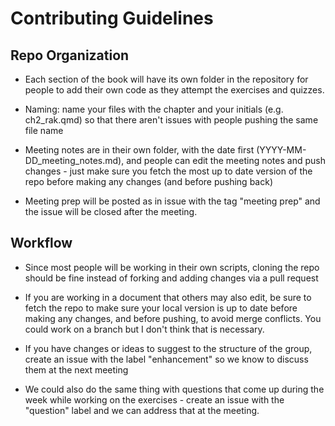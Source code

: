 # Contributing Guidelines

## Repo Organization 

- Each section of the book will have its own folder in the repository for people to 
add their own code as they attempt the exercises and quizzes. 

- Naming: name your files with the chapter and your initials (e.g. ch2_rak.qmd) 
so that there aren't issues with people pushing the same file name

- Meeting notes are in their own folder, with the date first (YYYY-MM-DD_meeting_notes.md), and people can edit the meeting notes and push changes - just make sure you fetch the most up to date version of the repo before making any changes (and before pushing back)

- Meeting prep will be posted as in issue with the tag "meeting prep" and the issue will be closed after the meeting. 

## Workflow 

- Since most people will be working in their own scripts, cloning the repo should be fine instead of forking and adding changes via a pull request 

- If you are working in a document that others may also edit, be sure to fetch the repo to make sure your local version is up to date before making any changes, and before pushing, to avoid merge conflicts. You could work on a branch but I don't think that is necessary. 

- If you have changes or ideas to suggest to the structure of the group, create an issue with the label "enhancement" so we know to discuss them at the next meeting 

- We could also do the same thing with questions that come up during the week while working on the exercises - create an issue with the "question" label and we can address that at the meeting. 
